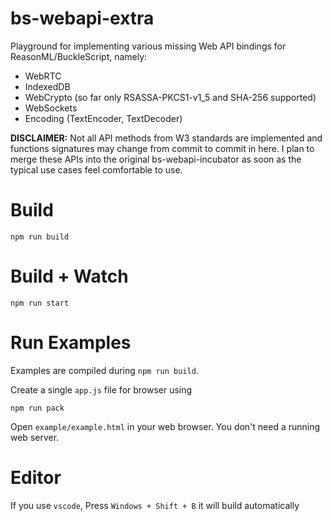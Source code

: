 # bs-webapi-extra

Playground for implementing various missing Web API bindings for ReasonML/BuckleScript, namely:

- WebRTC
- IndexedDB
- WebCrypto (so far only RSASSA-PKCS1-v1_5 and SHA-256 supported)
- WebSockets
- Encoding (TextEncoder, TextDecoder)

**DISCLAIMER:** Not all API methods from W3 standards are implemented and functions signatures may change from commit to commit in here. I plan to merge these APIs into the original bs-webapi-incubator as soon as the typical use cases feel comfortable to use.

# Build

```
npm run build
```

# Build + Watch

```
npm run start
```

# Run Examples

Examples are compiled during `npm run build`.

Create a single `app.js` file for browser using

```
npm run pack
```

Open `example/example.html` in your web browser. You don't need a running web server.

# Editor

If you use `vscode`, Press `Windows + Shift + B` it will build automatically
